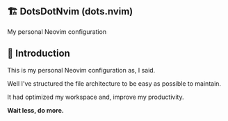 ## 🏗️ DotsDotNvim (dots.nvim)
My personal Neovim configuration

## 👋 Introduction
This is my personal Neovim configuration as, I said.

Well I've structured the file architecture to be easy as possible to maintain.

It had optimized my workspace and, improve my productivity.

**Wait less, do more.**
